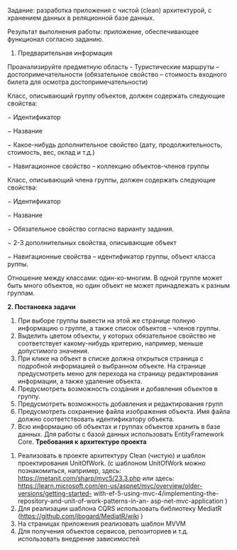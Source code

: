 Задание: разработка приложения с чистой (clean) архитектурой, с хранением данных в реляционной базе данных.

Результат выполнения работы: приложение, обеспечивающее функционал согласно заданию.

1. Предварительная информация

Проанализируйте предметную область - Туристические маршруты – достопримечательности (обязательное
свойство – стоимость входного билета для осмотра достопримечательности)

Класс, описывающий группу объектов, должен содержать следующие свойства:

− Идентификатор

− Название

− Какое-нибудь дополнительное свойство (дату, продолжительность, стоимость, вес, оклад и т.д.)

− Навигационное свойство – коллекцию объектов-членов группы
  
  Класс, описывающий члена группы, должен содержать следующие свойства:

− Идентификатор

− Название

− Обязательное свойство согласно варианту задания.

− 2-3 дополнительных свойства, описывающие объект

− Навигационные свойства – идентификатор группы, объект класса руппы.

Отношение между классами: один-ко-многим. В одной группе может быть много объектов, но один объект не может принадлежать к разным группам.

**2. Постановка задачи**

1.	При выборе группы вывести на этой же странице полную информацию о группе, а также список объектов – членов группы. 
2.	Выделить цветом объекты, у которых обязательное свойство не соответствует какому-нибудь критерию, например, меньше допустимого значения. 
3.	При клике на объект в списке должна открыться страница с подробной информацией о выбранном объекте. На странице предусмотреть меню для перехода на страницу редактирования информации, а также удаление объекта. 
4.	Предусмотреть возможность создания и добавления объектов в группу. 
5.	Предусмотреть возможность добавления и редактирования групп 
6.	Предусмотреть сохранение файла изображения объекта. Имя файла должно соответствовать идентификатору объекта. 
7.	Всю информацию об объектах и группах объектов хранить в базе данных. Для работы с базой данных использовать EntityFramework Core. 
**Требования к архитектуре проекта**
1)	Реализовать в проекте архитектуру Clean (чистую) и шаблон проектирования UnitOfWork. (с шаблоном UnitOfWork можно познакомиться, например, здесь: https://metanit.com/sharp/mvc5/23.3.php или здесь: 
https://learn.microsoft.com/en-us/aspnet/mvc/overview/older-versions/getting-started- with-ef-5-using-mvc-4/implementing-the-repository-and-unit-of-work-patterns-in-an- asp-net-mvc-application ) 
2)	Для реализации шаблона CQRS использовать библиотеку MediatR 
(https://github.com/jbogard/MediatR/wiki ) 
3)	На страницах приложения реализовать шаблон MVVM 
4)	Для получения объектов сервисов, репозиториев и т.д. использовать внедрение зависимостей 

